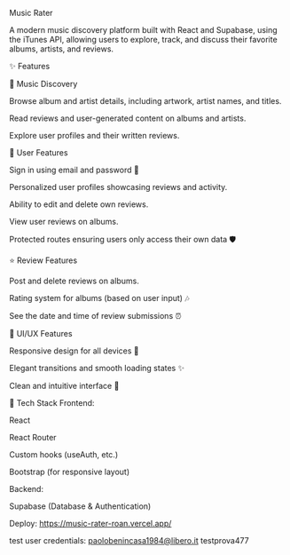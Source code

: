 Music Rater

A modern music discovery platform built with React and Supabase, using the iTunes API, allowing users to explore, track, and discuss their favorite albums, artists, and reviews.

✨ Features

🎵 Music Discovery

Browse album and artist details, including artwork, artist names, and titles.

Read reviews and user-generated content on albums and artists.

Explore user profiles and their written reviews.

👤 User Features

Sign in using email and password 🔐

Personalized user profiles showcasing reviews and activity.

Ability to edit and delete own reviews.

View user reviews on albums.

Protected routes ensuring users only access their own data 🛡️

⭐ Review Features

Post and delete reviews on albums.

Rating system for albums (based on user input) 🎶

See the date and time of review submissions ⏰

🎨 UI/UX Features

Responsive design for all devices 📱

Elegant transitions and smooth loading states ✨

Clean and intuitive interface 🎯

🚀 Tech Stack Frontend:

React

React Router

Custom hooks (useAuth, etc.)

Bootstrap (for responsive layout)



Backend:

Supabase (Database & Authentication)

Deploy:
https://music-rater-roan.vercel.app/

test user credentials:
paolobenincasa1984@libero.it
testprova477
